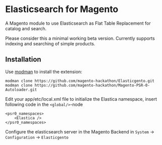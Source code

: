 # Elasticsearch for Magento

A Magento module to use Elasticsearch as Flat Table Replacement for catalog and search.

Please consider this a minimal working beta version. Currently supports indexing and searching of simple products.

## Installation

Use [modman](https://github.com/colinmollenhour/modman) to install the extension:
```
modman clone https://github.com/magento-hackathon/Elasticgento.git
modman clone https://github.com/magento-hackathon/Magento-PSR-0-Autoloader.git
```

Edit your app/etc/local.xml file to initialize the Elastica namespace, insert following code in the `<global/>`-node

```
<psr0_namespaces>
    <Elastica />
</psr0_namespaces>
```

Configure the elasticsearch server in the Magento Backend in `System` -> `Configuration` -> `Elasticgento`

